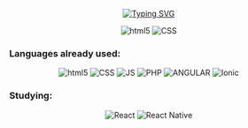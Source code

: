 <p align="center">
<a href="https://git.io/typing-svg"><img src="https://readme-typing-svg.demolab.com?font=Fira+Code&weight=700&pause=1000&color=4892CF&background=2D37B800&center=true&vCenter=true&width=435&lines=Olá,%2C+eu sou+Daniel+Torquato;Tenho+23+anos;Curso+Ciência+Da+Computação" alt="Typing SVG" /></a>
</p>

<p align="center">
<img alt="html5" src="https://github-readme-stats.vercel.app/api?username=danieltorquato&hide=contribs,prs&theme=dracula&border_radius=50&card_width=400px">
<img alt="CSS" src="https://github-readme-stats.vercel.app/api/top-langs/?username=danieltorquato&hide=contribs,prs&layout=compact">
</p>

<h3>Languages already used:</h3>
<p align="center">
<img alt="html5" src="https://img.shields.io/badge/HTML-239120?style=for-the-badge&logo=html5&logoColor=white">
<img alt="CSS" src="https://img.shields.io/badge/CSS3-1572B6?style=for-the-badge&logo=css3&logoColor=white">
<img alt="JS" src="https://img.shields.io/badge/JavaScript-F7DF1E?style=for-the-badge&logo=javascript&logoColor=black">
<img alt="PHP" src="https://img.shields.io/badge/PHP-777BB4?style=for-the-badge&logo=php&logoColor=white">
<img alt="ANGULAR" src="https://img.shields.io/badge/Angular-DD0031?style=for-the-badge&logo=angular&logoColor=white">
<img alt="Ionic" src="https://img.shields.io/badge/Ionic-3880FF?style=for-the-badge&logo=ionic&logoColor=white">
</p>
<h3>Studying:</h3>
<p align="center">
<img alt="React" src="https://img.shields.io/badge/React-20232A?style=for-the-badge&logo=react&logoColor=61DAFB">
<img alt="React Native" src="https://img.shields.io/badge/React_Native-20232A?style=for-the-badge&logo=react&logoColor=61DAFB">
</p>
